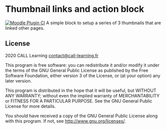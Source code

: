# Thumbnail links and action block #

[![Moodle Plugin CI](https://github.com/call-learning/moodle-block_thumblinks_action/actions/workflows/main.yml/badge.svg)](https://github.com/call-learning/moodle-block_thumblinks_action/actions/workflows/main.yml)
A simple block to setup a series of 3 thumbnails that are linked other pages.

## License ##

2020 CALL Learning <contact@call-learning.fr>

This program is free software: you can redistribute it and/or modify it under
the terms of the GNU General Public License as published by the Free Software
Foundation, either version 3 of the License, or (at your option) any later
version.

This program is distributed in the hope that it will be useful, but WITHOUT ANY
WARRANTY; without even the implied warranty of MERCHANTABILITY or FITNESS FOR A
PARTICULAR PURPOSE.  See the GNU General Public License for more details.

You should have received a copy of the GNU General Public License along with
this program.  If not, see <http://www.gnu.org/licenses/>.

